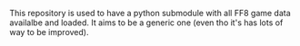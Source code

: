 This repository is used to have a python submodule with all FF8 game data availalbe and loaded. It aims to be a generic one (even tho it's has lots of way to be improved).
